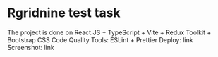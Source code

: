 # Rgridnine test task

The project is done on React.JS + TypeScript + Vite + Redux Toolkit + Bootstrap CSS
Code Quality Tools: ESLint + Prettier
Deploy: link
Screenshot: link